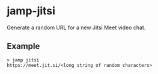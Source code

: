 # jamp-jitsi
Generate a random URL for a new Jitsi Meet video chat.

## Example
```
> jamp jitsi
https://meet.jit.si/<long string of random characters>
```
